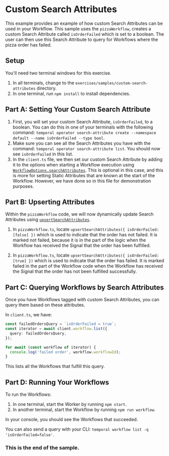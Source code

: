 # Custom Search Attributes

This example provides an example of how custom Search Attributes can be used in your Workflow. This sample uses the `pizzaWorkflow`, creates a custom Search Attribute called `isOrderFailed` which is set to a boolean. The user can then use this Search Attribute to query for Workflows where the pizza order has failed.

## Setup

You'll need two terminal windows for this exercise.

1. In all terminals, change to the `exercises/samples/custom-search-attributes` directory.
2. In one terminal, run `npm install` to install dependencies.

## Part A: Setting Your Custom Search Attribute

1. First, you will set your custom Search Attribute, `isOrderFailed`, to a boolean. You can do this in one of your terminals with the following command: `temporal operator search-attribute create --namespace default --name isOrderFailed --type bool`.
2. Make sure you can see all the Search Attributes you have with the command: `temporal operator search-attribute list`. You should now see `isOrderFailed` in this list.
3. In the `client.ts` file, we then set our custom Search Attribute by adding it to the options when starting a Workflow execution using [`WorkflowOptions.searchAttributes`](https://typescript.temporal.io/api/interfaces/client.WorkflowOptions#searchattributes). This is optional in this case, and this is more for setting Static Attributes that are known at the start of the Workflow. However, we have done so in this file for demonstration purposes.

## Part B: Upserting Attributes

Within the `pizzaWorkflow` code, we will now dynamically update Search Attributes using [`upsertSearchAttributes`](https://typescript.temporal.io/api/namespaces/workflow#upsertsearchattributes).

1. In `pizzaWorkflow.ts`, locate `upsertSearchAttributes({ isOrderFailed: [false] })` which is used to indicate that the order has not failed. It is marked not failed, because it is in the part of the logic when the Workflow has received the Signal that the order has been fulfilled.

2. In `pizzaWorkflow.ts`, locate `upsertSearchAttributes({ isOrderFailed: [true] })` which is used to indicate that the order has failed. It is marked failed in the part of the Workflow code when the Workflow has received the Signal that the order has not been fulfilled successfully.

## Part C: Querying Workflows by Search Attributes

Once you have Workflows tagged with custom Search Attributes, you can query them based on these attributes.

In `client.ts`, we have:

```typescript
const failedOrdersQuery = `isOrderFailed = true`;
const iterator = await client.workflow.list({
  query: failedOrdersQuery,
});

for await (const workflow of iterator) {
  console.log('failed order', workflow.workflowId);
}
```

This lists all the Workflows that fulfill this query.

## Part D: Running Your Workflows

To run the Workflows:

1. In one terminal, start the Worker by running `npm start`.
2. In another terminal, start the Workflow by running `npm run workflow`.

In your console, you should see the Workflows that succeeded.

You can also send a query with your CLI: `temporal workflow list -q 'isOrderFailed=false'`.

### This is the end of the sample.